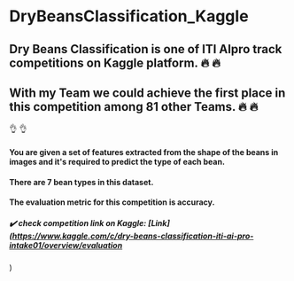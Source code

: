 # DryBeansClassification_Kaggle
## Dry Beans Classification is one of ITI AIpro track competitions on Kaggle platform.  :fire: :fire:
## With my Team we could achieve the first place in this competition among 81 other Teams.  :fire: :fire:
:ok_hand: :ok_hand:
#### You are given a set of features extracted from the shape of the beans in images and it's required to predict the type of each bean. 
#### There are 7 bean types in this dataset.
#### The evaluation metric for this competition is accuracy.

##### :heavy_check_mark: check competition link on Kaggle: [Link](https://www.kaggle.com/c/dry-beans-classification-iti-ai-pro-intake01/overview/evaluation
)
